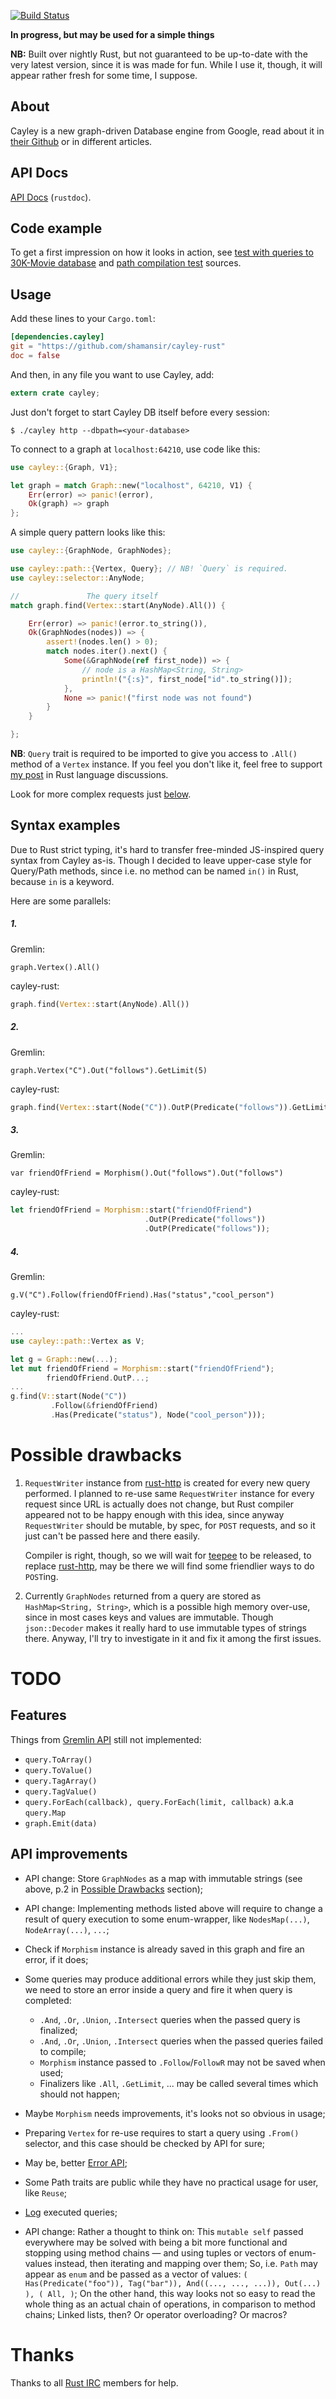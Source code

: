 [![Build Status](https://secure.travis-ci.org/shamansir/cayley-rust.png)](https://travis-ci.org/shamansir/cayley-rust)

**In progress, but may be used for a simple things**

**NB:** Built over nightly Rust, but not guaranteed to be up-to-date with the
very latest version, since it is was made for fun. While I use it, though, it will
appear rather fresh for some time, I suppose.

## About

Cayley is a new graph-driven Database engine from Google, read about it in
[their Github][cayley] or in different articles.

## API Docs

[API Docs](http://shamansir.github.io/cayley-rust/cayley/index.html) (`rustdoc`).

## Code example

To get a first impression on how it looks in action, see
[test with queries to 30K-Movie database][30kmoviedata-test] and [path compilation test][path-compile-test] sources.

## Usage

Add these lines to your `Cargo.toml`:

```toml
[dependencies.cayley]
git = "https://github.com/shamansir/cayley-rust"
doc = false
```

And then, in any file you want to use Cayley, add:

```rust
extern crate cayley;
```

Just don't forget to start Cayley DB itself before every session:

`$ ./cayley http --dbpath=<your-database>`

To connect to a graph at `localhost:64210`, use code like this:

```rust
use cayley::{Graph, V1};

let graph = match Graph::new("localhost", 64210, V1) {
    Err(error) => panic!(error),
    Ok(graph) => graph
};
```

A simple query pattern looks like this:

```rust
use cayley::{GraphNode, GraphNodes};

use cayley::path::{Vertex, Query}; // NB! `Query` is required.
use cayley::selector::AnyNode;

//               The query itself
match graph.find(Vertex::start(AnyNode).All()) {

    Err(error) => panic!(error.to_string()),
    Ok(GraphNodes(nodes)) => {
        assert!(nodes.len() > 0);
        match nodes.iter().next() {
            Some(&GraphNode(ref first_node)) => {
                // node is a HashMap<String, String>
                println!("{:s}", first_node["id".to_string()]);
            },
            None => panic!("first node was not found")
        }
    }

};
```

**NB**: `Query` trait is required to be imported to give you access to `.All()`
method of a `Vertex` instance. If you feel you don't like it, feel free to support
[my post][trait-use-requirement-discuss] in Rust language discussions.

Look for more complex requests just [below](#syntax-examples).

## Syntax examples

Due to Rust strict typing, it's hard to transfer free-minded JS-inspired query
syntax from Cayley as-is. Though I decided to leave upper-case style for Query/Path
methods, since i.e. no method can be named `in()` in Rust, because `in` is a keyword.

Here are some parallels:

##### 1.

Gremlin:

`graph.Vertex().All()`

cayley-rust:

```rust
graph.find(Vertex::start(AnyNode).All())
```

##### 2.

Gremlin:

`graph.Vertex("C").Out("follows").GetLimit(5)`

cayley-rust:

```rust
graph.find(Vertex::start(Node("C")).OutP(Predicate("follows")).GetLimit(5))
```

##### 3.

Gremlin:

`var friendOfFriend = Morphism().Out("follows").Out("follows")`

cayley-rust:

```rust
let friendOfFriend = Morphism::start("friendOfFriend")
                              .OutP(Predicate("follows"))
                              .OutP(Predicate("follows"));
```

##### 4.

Gremlin:

`g.V("C").Follow(friendOfFriend).Has("status","cool_person")`

cayley-rust:

```rust
...
use cayley::path::Vertex as V;

let g = Graph::new(...);
let mut friendOfFriend = Morphism::start("friendOfFriend");
        friendOfFriend.OutP...;
...
g.find(V::start(Node("C"))
         .Follow(&friendOfFriend)
         .Has(Predicate("status"), Node("cool_person")));
```

# Possible drawbacks

1. `RequestWriter` instance from [rust-http][] is created for every new query performed.
I planned to re-use same `RequestWriter` instance for every request since URL
is actually does not change, but Rust compiler appeared not to be happy enough with
this idea, since anyway `RequestWriter` should be mutable, by
spec, for `POST` requests, and so it just can't be passed here and there easily.

    Compiler is right, though, so we will wait for [teepee][] to be released,
to replace [rust-http][], may be there we will find some friendlier ways to do `POST`ing.

2. Currently `GraphNodes` returned from a query are stored as `HashMap<String, String>`,
which is a possible high memory over-use, since in most cases keys and values are immutable.
Though `json::Decoder` makes it really hard to use immutable types of strings there.
Anyway, I'll try to investigate in it and fix it among the first issues.

# TODO

## Features

Things from [Gremlin API][] still not implemented:

* `query.ToArray()`
* `query.ToValue()`
* `query.TagArray()`
* `query.TagValue()`
* `query.ForEach(callback), query.ForEach(limit, callback)` a.k.a `query.Map`
* `graph.Emit(data)`

## API improvements

* API change: Store `GraphNodes` as a map with immutable strings (see above, p.2 in
[Possible Drawbacks](#Possible-Drawbacks) section);
* API change: Implementing methods listed above will require to change a result of query
execution to some enum-wrapper, like `NodesMap(...)`, `NodeArray(...)`, `...`;
* Check if `Morphism` instance is already saved in this graph and fire an error, if it does;
* Some queries may produce additional errors while they just skip them, we need to store
an error inside a query and fire it when query is completed:
    * `.And`, `.Or`, `.Union`, `.Intersect` queries when the passed query is finalized;
    * `.And`, `.Or`, `.Union`, `.Intersect` queries when the passed queries failed to compile;
    * `Morphism` instance passed to `.Follow`/`FollowR` may not be saved when used;
    * Finalizers like `.All`, `.GetLimit`, ... may be called several times which should not happen;
* Maybe `Morphism` needs improvements, it's looks not so obvious in usage;
* Preparing `Vertex` for re-use requires to start a query using `.From()` selector,
and this case should be checked by API for sure;
* May be, better [Error API](http://www.hydrocodedesign.com/2014/05/28/practicality-with-rust-error-handling/);
* Some Path traits are public while they have no practical usage for user, like `Reuse`;
* [Log](http://doc.rust-lang.org/log/) executed queries;

* API change: Rather a thought to think on: This `mutable self` passed everywhere
may be solved with being a bit more functional and stopping using method chains — and using tuples
or vectors of enum-values instead, then iterating and mapping over them;
So, i.e. `Path` may appear as `enum` and be passed as a vector of values:
`( Has(Predicate("foo")), Tag("bar")), And((..., ..., ...)), Out(...) ), ( All, )`;
On the other hand, this way looks not so easy to read the whole thing as an actual chain of operations,
in comparison to method chains; Linked lists, then? Or operator overloading? Or macros?

# Thanks

Thanks to all [Rust IRC][] members for help.

[rust-http]: https://github.com/chris-morgan/rust-http
[teepee]: https://github.com/teepee/teepee
[cayley]: https://github.com/google/cayley/

[Gremlin API]: https://github.com/google/cayley/blob/master/docs/GremlinAPI.md
[Rust IRC]: http://chat.mibbit.com/?server=irc.mozilla.org&channel=%23rust

[connection-test]: https://github.com/shamansir/cayley-rust/blob/master/tests/connection.rs
[path-compile-test]: https://github.com/shamansir/cayley-rust/blob/master/tests/path_compile.rs
[30kmoviedata-test]: https://github.com/shamansir/cayley-rust/blob/master/tests/30kmoviedata.rs

[trait-use-requirement-discuss]: http://discuss.rust-lang.org/t/no-requirement-to-import-a-trait-for-using-an-implemented-public-method-from-it/579

